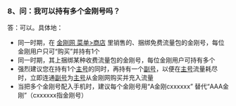 ### 8、问：我可以持有多个金刚号吗？
答：可以。具体地：
- 同一时期，在 [金刚网 菜单>商店](https://www.atozitpro.net/zh/shop/) 里销售的、捆绑免费流量包的金刚号，每位金刚用户只可“购买”并持有1个
- 同一时期，其上捆绑某种收费流量包的金刚号，每位金刚用户可持有多个
- 强烈建议您在持有1个[主号](https://a2zitpro.github.io/web/主号)的同时，再持有一个[副号](https://a2zitpro.github.io/web/副号)，以便在[主号](https://a2zitpro.github.io/web/主号)流量耗尽时，立即连通[副号](https://a2zitpro.github.io/web/副号)为[主号](https://a2zitpro.github.io/web/主号)从金刚网购买并充入流量
- 当把多个金刚号配入手机时，建议每个金刚号用“A金刚cxxxxxx” 替代“AAA金刚”（cxxxxxx指金刚号）
